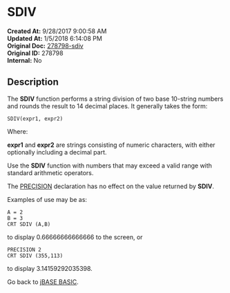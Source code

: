 # SDIV

**Created At:** 9/28/2017 9:00:58 AM  
**Updated At:** 1/5/2018 6:14:08 PM  
**Original Doc:** [278798-sdiv](https://docs.jbase.com/36868-jbase-basic/278798-sdiv)  
**Original ID:** 278798  
**Internal:** No  

## Description

The **SDIV** function performs a string division of two base 10-string numbers and rounds the result to 14 decimal places. It generally takes the form:

```
SDIV(expr1, expr2)
```

Where:

**expr1** and **expr2** are strings consisting of numeric characters, with either optionally including a decimal part.

Use the **SDIV** function with numbers that may exceed a valid range with standard arithmetic operators.

The [PRECISION](./../precision) declaration has no effect on the value returned by **SDIV**.

Examples of use may be as:

```
A = 2
B = 3
CRT SDIV (A,B)
```

to display 0.66666666666666 to the screen, or

```
PRECISION 2
CRT SDIV (355,113)
```

to display 3.14159292035398.

Go back to [jBASE BASIC](./../jbase-basic-programmers-reference-guide).
